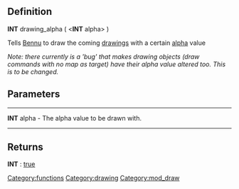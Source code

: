 Definition
----------

**INT** drawing\_alpha ( &lt;**INT** alpha&gt; )

Tells [Bennu](Bennu "wikilink") to draw the coming
[drawings](drawing "wikilink") with a certain [alpha](alpha "wikilink")
value

*Note: there currently is a 'bug' that makes drawing objects (draw
commands with no map as target) have their alpha value altered too. This
is to be changed.*

Parameters
----------

  --------------- -------------------------------------
  **INT** alpha   - The alpha value to be drawn with.
  --------------- -------------------------------------

Returns
-------

**INT** : [true](true "wikilink")

<Category:functions> <Category:drawing> <Category:mod_draw>
